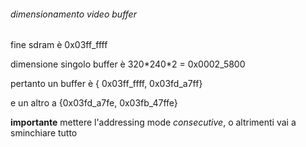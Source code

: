 ###### dimensionamento video buffer

fine sdram è 0x03ff_ffff

dimensione singolo buffer è 320\*240\*2 = 0x0002_5800

pertanto un buffer è { 0x03ff_ffff, 0x03fd_a7ff}

e un altro a {0x03fd_a7fe, 0x03fb_47ffe}

**importante** mettere l'addressing mode _consecutive_, o altrimenti vai a sminchiare tutto